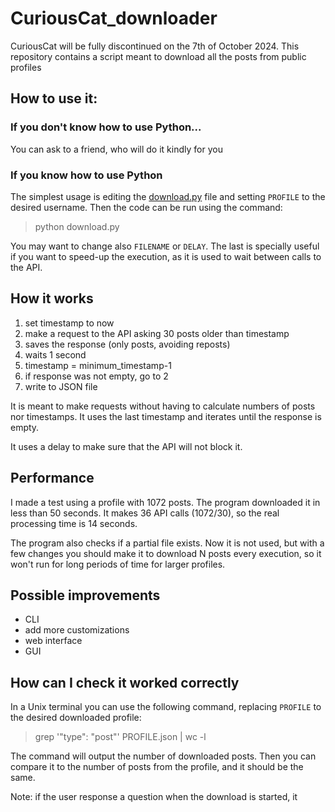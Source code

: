# CuriousCat_downloader
CuriousCat will be fully discontinued on the 7th of October 2024. This repository contains a script meant to download all the posts from public profiles

## How to use it:
### If you don't know how to use Python...
You can ask to a friend, who will do it kindly for you

### If you know how to use Python
The simplest usage is editing the [download.py](./download.py) file and setting `PROFILE` to the desired username. Then the code can be run using the command:

> python download.py

You may want to change also `FILENAME` or `DELAY`. The last is specially useful if you want to speed-up the execution, as it is used to wait between calls to the API. 

## How it works
1. set timestamp to now
2. make a request to the API asking 30 posts older than timestamp
3. saves the response (only posts, avoiding reposts)
4. waits 1 second
5. timestamp = minimum_timestamp-1
6. if response was not empty, go to 2
7. write to JSON file

It is meant to make requests without having to calculate numbers of posts nor timestamps. It uses the last timestamp and iterates until the response is empty. 

It uses a delay to make sure that the API will not block it.

## Performance
I made a test using a profile with 1072 posts. The program downloaded it in less than 50 seconds. It makes 36 API calls (1072/30), so the real processing time is 14 seconds.

The program also checks if a partial file exists. Now it is not used, but with a few changes you should make it to download N posts every execution, so it won't run for long periods of time for larger profiles.

## Possible improvements
* CLI
* add more customizations
* web interface
* GUI

## How can I check it worked correctly
In a Unix terminal you can use the following command, replacing `PROFILE` to the desired downloaded profile:
> grep '"type": "post"' PROFILE.json | wc -l

The command will output the number of downloaded posts. Then you can compare it to the number of posts from the profile, and it should be the same.

Note: if the user response a question when the download is started, it 